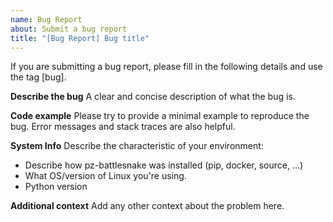 ```yaml
---
name: Bug Report
about: Submit a bug report
title: "[Bug Report] Bug title"
---
```


If you are submitting a bug report, please fill in the following details and use the tag [bug].

**Describe the bug**
A clear and concise description of what the bug is.

**Code example**
Please try to provide a minimal example to reproduce the bug. Error messages and stack traces are also helpful.

**System Info**
Describe the characteristic of your environment:
 * Describe how pz-battlesnake was installed (pip, docker, source, ...)
 * What OS/version of Linux you're using. 
 * Python version

**Additional context**
Add any other context about the problem here.
